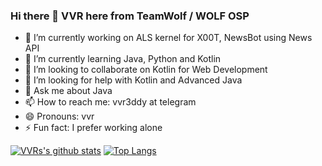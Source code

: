 ### Hi there 👋 VVR here from TeamWolf / WOLF OSP


- 🔭 I’m currently working on ALS kernel for X00T, NewsBot using News API
- 🌱 I’m currently learning Java, Python and Kotlin
- 👯 I’m looking to collaborate on Kotlin for Web Development 
- 🤔 I’m looking for help with Kotlin and Advanced Java
- 💬 Ask me about Java 
- 📫 How to reach me: vvr3ddy at telegram
- 😄 Pronouns: vvr
- ⚡ Fun fact: I prefer working alone

[![VVRs's github stats](https://github-readme-stats.vercel.app/api?username=vvr3ddy&show_icons=true&theme=dark)](https://github.com/anuraghazra/github-readme-stats) [![Top Langs](https://github-readme-stats.vercel.app/api/top-langs/?username=vvr3ddy)](https://github.com/anuraghazra/github-readme-stats)

